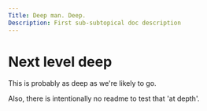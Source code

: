 ```yaml
---
Title: Deep man. Deep.
Description: First sub-subtopical doc description
---
```


# Next level deep

This is probably as deep as we're likely to go.

Also, there is intentionally no readme to test that 'at depth'.
